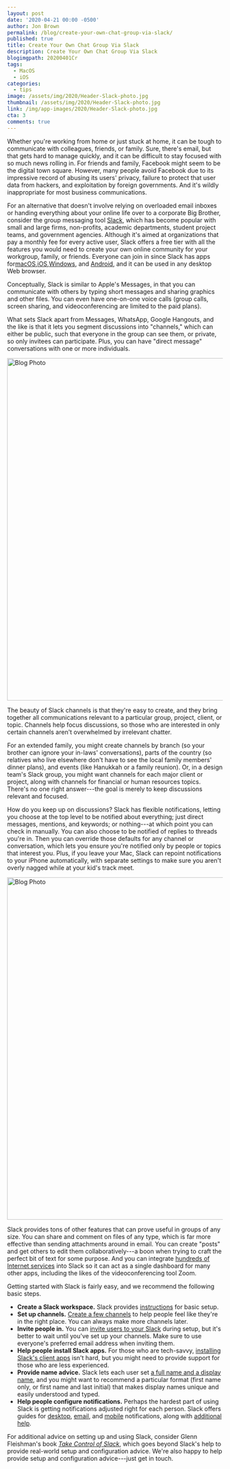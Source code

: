 ```yaml
---
layout: post
date: '2020-04-21 00:00 -0500'
author: Jon Brown
permalink: /blog/create-your-own-chat-group-via-slack/
published: true
title: Create Your Own Chat Group Via Slack
description: Create Your Own Chat Group Via Slack
blogimgpath: 20200401Cr
tags:
  - MacOS
  - iOS
categories:
  - tips
image: /assets/img/2020/Header-Slack-photo.jpg
thumbnail: /assets/img/2020/Header-Slack-photo.jpg
link: /img/app-images/2020/Header-Slack-photo.jpg
cta: 3
comments: true
---
```

Whether you're working from home or just stuck at home, it can be tough
to communicate with colleagues, friends, or family. Sure, there's email,
but that gets hard to manage quickly, and it can be difficult to stay
focused with so much news rolling in. For friends and family, Facebook
might seem to be the digital town square. However, many people avoid
Facebook due to its impressive record of abusing its users' privacy,
failure to protect that user data from hackers, and exploitation by
foreign governments. And it's wildly inappropriate for most business
communications.

For an alternative that doesn't involve relying on overloaded email
inboxes or handing everything about your online life over to a corporate
Big Brother, consider the group messaging tool
[Slack](https://slack.com/), which has become popular with small
and large firms, non-profits, academic departments, student project
teams, and government agencies. Although it's aimed at organizations
that pay a monthly fee for every active user, Slack offers a free tier
with all the features you would need to create your own online community
for your workgroup, family, or friends. Everyone can join in since Slack
has apps for[macOS](https://slack.com/downloads/osx),[iOS](https://slack.com/downloads/ios),[Windows](https://slack.com/downloads/windows), and
[Android](https://slack.com/downloads/android), and it can
be used in any desktop Web browser.

Conceptually, Slack is similar to Apple's Messages, in that you can
communicate with others by typing short messages and sharing graphics
and other files. You can even have one-on-one voice calls (group calls,
screen sharing, and videoconferencing are limited to the paid
plans).

What sets Slack apart from Messages, WhatsApp, Google Hangouts, and the
like is that it lets you segment discussions into "channels," which can
either be public, such that everyone in the group can see them, or
private, so only invitees can participate. Plus, you can have "direct
message" conversations with one or more individuals.

<img alt="Blog Photo" src="{{ site.site_cdn }}/assets/img/blog/2020/20200401Cr/Slack-main-window.png" class="img-fluid rounded m-2" width="800" />

The beauty of Slack channels is that they're easy to create, and they
bring together all communications relevant to a particular group,
project, client, or topic. Channels help focus discussions, so those who
are interested in only certain channels aren't overwhelmed by irrelevant
chatter.

For an extended family, you might create channels by branch (so your
brother can ignore your in-laws' conversations), parts of the country
(so relatives who live elsewhere don't have to see the local family
members' dinner plans), and events (like Hanukkah or a family reunion).
Or, in a design team's Slack group, you might want channels for each
major client or project, along with channels for financial or human
resources topics. There's no one right answer---the goal is merely to
keep discussions relevant and focused.

How do you keep up on discussions? Slack has flexible notifications,
letting you choose at the top level to be notified about everything;
just direct messages, mentions, and keywords; or nothing---at which
point you can check in manually. You can also choose to be notified of
replies to threads you're in. Then you can override those defaults for
any channel or conversation, which lets you ensure you're notified only
by people or topics that interest you. Plus, if you leave your Mac,
Slack can repoint notifications to your iPhone automatically, with
separate settings to make sure you aren't overly nagged while at your
kid's track meet.

<img alt="Blog Photo" src="{{ site.site_cdn }}/assets/img/blog/2020/20200401Cr/Slack-notifications.png" class="img-fluid rounded m-2" width="800" />

Slack provides tons of other features that can prove useful in groups of
any size. You can share and comment on files of any type, which is far
more effective than sending attachments around in email. You can create
"posts" and get others to edit them collaboratively---a boon when trying
to craft the perfect bit of text for some purpose. And you can integrate
[hundreds of Internet services](https://slack.com/apps) into
Slack so it can act as a single dashboard for many other apps, including
the likes of the videoconferencing tool Zoom.

Getting started with Slack is fairly easy, and we recommend the
following basic steps.

-   **Create a Slack workspace.** Slack provides
    [instructions](https://slack.com/help/articles/206845317-Create-a-Slack-workspace)
    for basic setup.
-   **Set up channels.** [Create a few
    channels](https://slack.com/help/articles/201402297-Create-a-channel)
    to help people feel like they're in the right place. You can always
    make more channels later.
-   **Invite people in.** You can [invite users to
    your
    Slack](https://slack.com/help/articles/201330256-Invite-new-members-to-your-workspace)
    during setup, but it's better to wait until you've set up your
    channels. Make sure to use everyone's preferred email address when
    inviting them.
-   **Help people install Slack apps.** For those
    who are tech-savvy, [installing Slack's client
    apps](https://slack.com/help/categories/360000049043-Getting-started#download-the-slack-app)
    isn't hard, but you might need to provide support for those who are less experienced.
-   **Provide name advice.** Slack lets each user
    set [a full name and a display
    name](https://slack.com/help/articles/216360827-Change-your-display-name),
    and you might want to recommend a particular format (first name
    only, or first name and last initial) that makes display names unique and easily understood and typed.
-   **Help people configure notifications.**
    Perhaps the hardest part of using Slack is getting notifications
    adjusted right for each person. Slack offers guides for
    [desktop](https://slack.com/help/articles/201355156-Guide-to-desktop-notifications),
    [email](https://slack.com/help/articles/360042339754-Guide-to-email-notifications),
    and
    [mobile](https://slack.com/help/articles/360025446073-Guide-to-mobile-notifications)
    notifications, along with [additional
    help](https://slack.com/help/categories/360000047906-Your-profile-preferences#adjust-your-notifications).

For additional advice on setting up and using Slack, consider Glenn
Fleishman's book [*Take Control of
Slack*](https://www.takecontrolbooks.com/slack/), which goes
beyond Slack's help to provide real-world setup and configuration
advice. We're also happy to help provide setup and configuration
advice---just get in touch.
